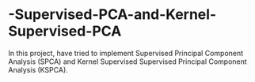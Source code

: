 # -Supervised-PCA-and-Kernel-Supervised-PCA
In this project, have tried to implement Supervised Principal Component Analysis (SPCA) and Kernel Supervised Supervised Principal Component Analysis (KSPCA).

